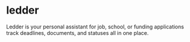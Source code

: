 # ledder
Ledder is your personal assistant for job, school, or funding applications track deadlines, documents, and statuses all in one place.
